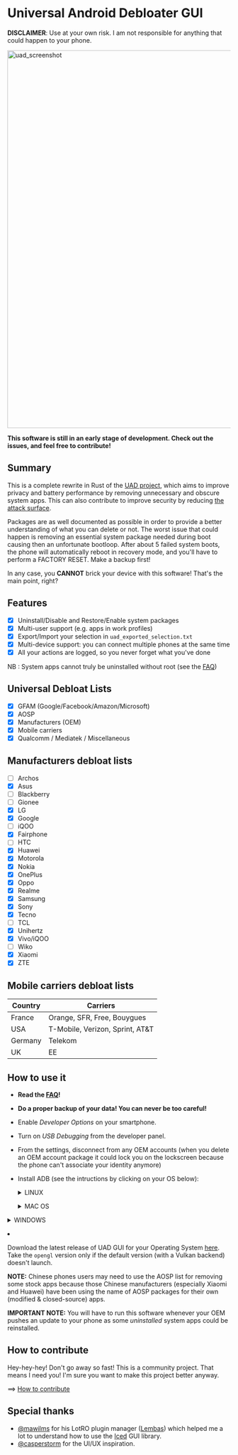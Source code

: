 # Universal Android Debloater GUI

**DISCLAIMER**: Use at your own risk. I am not responsible for anything that
could happen to your phone.

<img src="/resources/screenshots/v0.5.0.png" width="850" alt="uad_screenshot">

**This software is still in an early stage of development. Check out the issues, and feel free to contribute!**


## Summary


This is a complete rewrite in Rust of the [UAD project](https://gitlab.com/W1nst0n/universal-android-debloater),
which aims to improve privacy and battery performance by removing unnecessary
and obscure system apps.
This can also contribute to improve security by reducing [the attack surface](https://en.wikipedia.org/wiki/Attack_surface).

Packages are as well documented as possible in order to provide a better
understanding of what you can delete or not. The worst issue that could happen
is removing an essential system package needed during boot causing then an unfortunate
bootloop. After about 5 failed system boots, the phone will automatically reboot
in recovery mode, and you'll have to perform a FACTORY RESET. Make a backup first!

In any case, you **CANNOT** brick your device with this software!
That's the main point, right?

## Features

- [x] Uninstall/Disable and Restore/Enable system packages
- [x] Multi-user support (e.g. apps in work profiles)
- [x] Export/Import your selection in `uad_exported_selection.txt`
- [x] Multi-device support: you can connect multiple phones at the same time
- [x] All your actions are logged, so you never forget what you've done

NB : System apps cannot truly be uninstalled without root (see the [FAQ](https://github.com/0x192/universal-android-debloater/wiki/FAQ))

## Universal Debloat Lists

- [x] GFAM (Google/Facebook/Amazon/Microsoft)
- [x] AOSP
- [x] Manufacturers (OEM)
- [x] Mobile carriers
- [x] Qualcomm / Mediatek / Miscellaneous

## Manufacturers debloat lists

- [ ] Archos
- [x] Asus
- [ ] Blackberry
- [ ] Gionee
- [x] LG
- [x] Google
- [ ] iQOO
- [x] Fairphone
- [ ] HTC
- [x] Huawei
- [x] Motorola
- [x] Nokia
- [x] OnePlus
- [x] Oppo
- [x] Realme
- [x] Samsung
- [x] Sony
- [x] Tecno
- [ ] TCL
- [x] Unihertz
- [x] Vivo/iQOO
- [ ] Wiko
- [x] Xiaomi
- [x] ZTE

## Mobile carriers debloat lists

| Country | Carriers                        |
| ------- | ------------------------------- |
| France  | Orange, SFR, Free, Bouygues     |
| USA     | T-Mobile, Verizon, Sprint, AT&T |
| Germany | Telekom                         |
| UK      | EE                              |

## How to use it

- **Read the [FAQ](https://github.com/0x192/universal-android-debloater/wiki/FAQ)!**
- **Do a proper backup of your data! You can never be too careful!**
- Enable _Developer Options_ on your smartphone.
- Turn on _USB Debugging_ from the developer panel.
- From the settings, disconnect from any OEM accounts (when you delete an OEM
  account package it could lock you on the lockscreen because the phone can't
  associate your identity anymore)
- Install ADB (see the intructions by clicking on your OS below):
  <p>
  <details>
  <summary>LINUX</summary>

  - Install _Android platform tools_ on your PC :

  Debian Base:

  ```bash
  sudo apt install android-sdk-platform-tools
  ```

  Arch-Linux Base:

  ```bash
  sudo pacman -S android-tools
  ```

  Red Hat Base:

  ```bash
  sudo yum install android-tools
  ```

  OpenSUSE Base:

  ```bash
  sudo zypper install android-tools
  ```

  </details>
  </p>

  <p>
  <details>
  <summary>MAC OS</summary>

  - Install [Homebrew](https://brew.sh/)
  - Install _Android platform tools_

    ```bash
    brew install android-platform-tools
    ```

    </details>
    </p>

  <p>
  <details>
  <summary>WINDOWS</summary>

  - Download [android platform tools](https://dl.google.com/android/repository/platform-tools-latest-windows.zip)
    and unzip it somewhere.
  - [Add the android platform tools to your PATH](https://www.architectryan.com/2018/03/17/add-to-the-path-on-windows-10/)
    **OR** make sure to launch UAD from the same directory.

  - [Install USB drivers for your device](https://developer.android.com/studio/run/oem-usb#Drivers)
  - Check your device is detected:

    ```bash
     adb devices
    ```

    </details>
    </p>

- Download the latest release of UAD GUI for your Operating System [here](https://github.com/0x192/universal-android-debloater/releases).
  Take the `opengl` version only if the default version (with a Vulkan backend)
  doesn't launch.

**NOTE:** Chinese phones users may need to use the AOSP list for removing some stock
apps because those Chinese manufacturers (especially Xiaomi and Huawei) have been
using the name of AOSP packages for their own (modified & closed-source) apps.

**IMPORTANT NOTE:** You will have to run this software whenever your OEM pushes
an update to your phone as some _uninstalled_ system apps could be reinstalled.

## How to contribute

Hey-hey-hey! Don't go away so fast! This is a community project.
That means I need you! I'm sure you want to make this project better anyway.

==> [How to contribute](https://github.com/0x192/universal-android-debloater/wiki)

## Special thanks

- [@mawilms](https://github.com/mawilms) for his LotRO plugin manager ([Lembas](https://github.com/mawilms/lembas))
  which helped me a lot to understand how to use the [Iced](https://github.com/hecrj/iced)
  GUI library.
- [@casperstorm](https://github.com/casperstorm) for the UI/UX inspiration.
